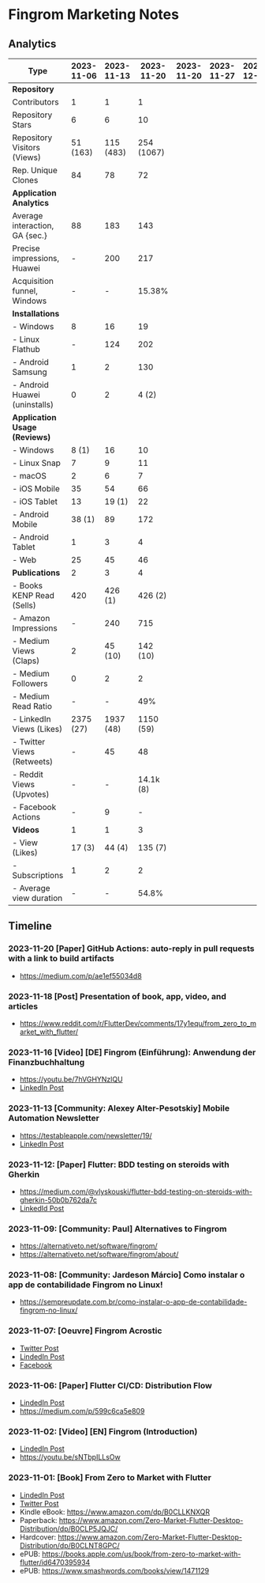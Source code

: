 # Fingrom Marketing Notes

## Analytics

| Type                           | 2023-11-06 | 2023-11-13 | 2023-11-20 | 2023-11-20 | 2023-11-27 | 2023-12-04 |
|--------------------------------|------------|------------|------------|------------|------------|------------|
| **Repository**                 |            |            |            | | | |
| Contributors                   |    1       |    1       |    1       | | | |
| Repository Stars               |    6       |    6       |   10       | | | |
| Repository Visitors (Views)    |   51 (163) |  115 (483) |  254 (1067)| | | |
| Rep. Unique Clones             |   84       |   78       |   72       | | | |
| **Application Analytics**      |            |            |            | | | |
| Average interaction, GA {sec.} |   88       |  183       |  143       | | | |
| Precise impressions, Huawei    |    -       |  200       |  217       | | | |
| Acquisition funnel, Windows    |    -       |    -       |  15.38%    | | | |
| **Installations**              |            |            |            | | | |
| - Windows                      |    8       |   16       |   19       | | | |
| - Linux Flathub                |    -       |  124       |  202       | | | |
| - Android Samsung              |    1       |    2       |  130       | | | |
| - Android Huawei (uninstalls)  |    0       |    2       |    4 (2)   | | | |
| **Application Usage (Reviews)**|            |            |            | | | |
| - Windows                      |    8 (1)   |   16       |   10       | | | |
| - Linux Snap                   |    7       |    9       |   11       | | | |
| - macOS                        |    2       |    6       |    7       | | | |
| - iOS Mobile                   |   35       |   54       |   66       | | | |
| - iOS Tablet                   |   13       |   19 (1)   |   22       | | | |
| - Android Mobile               |   38 (1)   |   89       |  172       | | | |
| - Android Tablet               |    1       |    3       |    4       | | | |
| - Web                          |   25       |   45       |   46       | | | |
| **Publications**               |    2       |    3       |    4       | | | |
| - Books KENP Read (Sells)      |  420       |  426 (1)   |  426 (2)   | | | |
| - Amazon Impressions           |    -       |  240       |  715       | | | |
| - Medium Views (Claps)         |    2       |   45 (10)  |  142 (10)  | | | |
| - Medium Followers             |    0       |    2       |    2       | | | |
| - Medium Read Ratio            |    -       |    -       |   49%      | | | |
| - LinkedIn Views (Likes)       | 2375 (27)  | 1937 (48)  | 1150 (59)  | | | |
| - Twitter Views (Retweets)     |    -       |   45       |   48       | | | |
| - Reddit Views (Upvotes)       |    -       |    -       | 14.1k (8)  | | | |
| - Facebook Actions             |    -       |    9       |    -       | | | |
| **Videos**                     |    1       |    1       |    3       | | | |
| - View (Likes)                 |   17 (3)   |   44 (4)   |  135 (7)   | | | |
| - Subscriptions                |    1       |    2       |    2       | | | |
| - Average view duration        |    -       |    -       | 54.8%      | | | |


## Timeline

### 2023-11-20 [Paper] GitHub Actions: auto-reply in pull requests with a link to build artifacts
- https://medium.com/p/ae1ef55034d8

### 2023-11-18 [Post] Presentation of book, app, video, and articles 
- https://www.reddit.com/r/FlutterDev/comments/17y1equ/from_zero_to_market_with_flutter/

### 2023-11-16 [Video] [DE] Fingrom (Einführung): Anwendung der Finanzbuchhaltung
- https://youtu.be/7hVGHYNzlQU
- [LinkedIn Post](https://www.linkedin.com/posts/v-lyskouski_de-fingrom-einf%C3%BChrung-anwendung-der-activity-7130569448888877056-jKHg)

### 2023-11-13 [Community: Alexey Alter-Pesotskiy] Mobile Automation Newsletter 
- https://testableapple.com/newsletter/19/
- [LinkedIn Post](https://www.linkedin.com/feed/update/urn:li:activity:7129545454538625025/)

### 2023-11-12: [Paper] Flutter: BDD testing on steroids with Gherkin
- https://medium.com/@vlyskouski/flutter-bdd-testing-on-steroids-with-gherkin-50b0b762da7c
- [LinkedId Post](https://www.linkedin.com/posts/v-lyskouski_flutter-bdd-testing-on-steroids-with-gherkin-activity-7129214717285326848-Rhwt)

### 2023-11-09: [Community: Paul] Alternatives to Fingrom
- https://alternativeto.net/software/fingrom/
- https://alternativeto.net/software/fingrom/about/

### 2023-11-08: [Community: Jardeson Márcio] Como instalar o app de contabilidade Fingrom no Linux!
- https://sempreupdate.com.br/como-instalar-o-app-de-contabilidade-fingrom-no-linux/

### 2023-11-07: [Oeuvre] Fingrom Acrostic
- [Twitter Post](https://x.com/TheFieryCat/status/1721751900641509508)
- [LindedIn Post](https://www.linkedin.com/feed/update/urn:li:activity:7127580446900563968/)
- [Facebook](https://www.facebook.com/vlyskouski/posts/pfbid02wMANkPSWoXAD4oEHZr9wMY7pud1rhHqMU5wMFpNXehAAYjPscBRDPBKQ6QmmomNcl)

### 2023-11-06: [Paper] Flutter CI/CD: Distribution Flow
- [LindedIn Post](https://www.linkedin.com/feed/update/urn:li:activity:7127253298914410496)
- https://medium.com/p/599c6ca5e809

### 2023-11-02: [Video] [EN] Fingrom (Introduction)
- [LindedIn Post](https://www.linkedin.com/feed/update/urn:li:activity:7125980488401342464)
- https://youtu.be/sNTbpILLsOw

### 2023-11-01: [Book] From Zero to Market with Flutter
- [LindedIn Post](https://www.linkedin.com/feed/update/urn:li:activity:7125387035850211329)
- [Twitter Post](https://x.com/TheFieryCat/status/1719625739878748347)
- Kindle eBook: https://www.amazon.com/dp/B0CLLKNXQR
- Paperback: https://www.amazon.com/Zero-Market-Flutter-Desktop-Distribution/dp/B0CLP5JQJC/
- Hardcover: https://www.amazon.com/Zero-Market-Flutter-Desktop-Distribution/dp/B0CLNT8GPC/
- ePUB: https://books.apple.com/us/book/from-zero-to-market-with-flutter/id6470395934
- ePUB: https://www.smashwords.com/books/view/1471129
